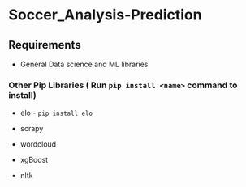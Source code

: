 # Soccer_Analysis-Prediction

## Requirements
* General Data science and ML libraries
### Other Pip Libraries ( Run  `pip install <name>` command to install) 
* elo - `pip install elo`

* scrapy

* wordcloud

* xgBoost

* nltk 



